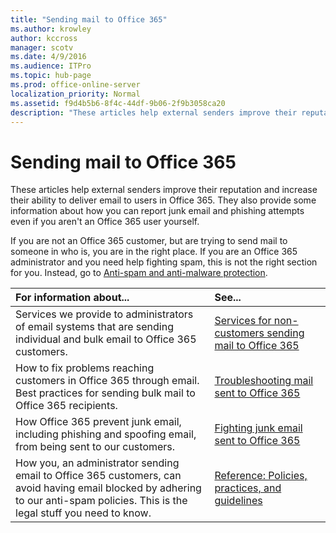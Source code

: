 ```yaml
---
title: "Sending mail to Office 365"
ms.author: krowley
author: kccross
manager: scotv
ms.date: 4/9/2016
ms.audience: ITPro
ms.topic: hub-page
ms.prod: office-online-server
localization_priority: Normal
ms.assetid: f9d4b5b6-8f4c-44df-9b06-2f9b3058ca20
description: "These articles help external senders improve their reputation and increase their ability to deliver email to users in Office 365. They also provide some information about how you can report junk email and phishing attempts even if you aren't an Office 365 user yourself."
---
```


# Sending mail to Office 365

These articles help external senders improve their reputation and increase their ability to deliver email to users in Office 365. They also provide some information about how you can report junk email and phishing attempts even if you aren't an Office 365 user yourself.
  
If you are not an Office 365 customer, but are trying to send mail to someone in who is, you are in the right place. If you are an Office 365 administrator and you need help fighting spam, this is not the right section for you. Instead, go to [Anti-spam and anti-malware protection](http://technet.microsoft.com/library/93c6c227-7442-4293-b64d-ec8f15c928db.aspx).
  
|**For information about...**|**See...**|
|:-----|:-----|
|Services we provide to administrators of email systems that are sending individual and bulk email to Office 365 customers.  <br/> |[Services for non-customers sending mail to Office 365](services-for-non-customers.md) <br/> |
|How to fix problems reaching customers in Office 365 through email. Best practices for sending bulk mail to Office 365 recipients.  <br/> |[Troubleshooting mail sent to Office 365](troubleshooting-mail-sent-to-office-365.md) <br/> |
|How Office 365 prevent junk email, including phishing and spoofing email, from being sent to our customers.  <br/> |[Fighting junk email sent to Office 365](fighting-junk-email.md) <br/> |
|How you, an administrator sending email to Office 365 customers, can avoid having email blocked by adhering to our anti-spam policies. This is the legal stuff you need to know.  <br/> |[Reference: Policies, practices, and guidelines](reference-policies-practices-and-guidelines.md) <br/> |
   

